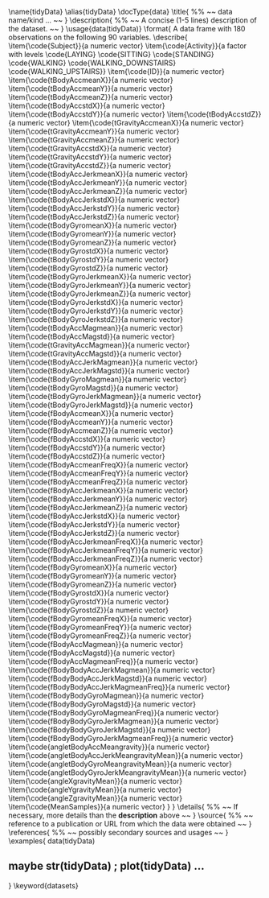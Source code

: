 \name{tidyData}
\alias{tidyData}
\docType{data}
\title{
%%   ~~ data name/kind ... ~~
}
\description{
%%  ~~ A concise (1-5 lines) description of the dataset. ~~
}
\usage{data(tidyData)}
\format{
  A data frame with 180 observations on the following 90 variables.
  \describe{
    \item{\code{Subject}}{a numeric vector}
    \item{\code{Activity}}{a factor with levels \code{LAYING} \code{SITTING} \code{STANDING} \code{WALKING} \code{WALKING_DOWNSTAIRS} \code{WALKING_UPSTAIRS}}
    \item{\code{ID}}{a numeric vector}
    \item{\code{tBodyAccmeanX}}{a numeric vector}
    \item{\code{tBodyAccmeanY}}{a numeric vector}
    \item{\code{tBodyAccmeanZ}}{a numeric vector}
    \item{\code{tBodyAccstdX}}{a numeric vector}
    \item{\code{tBodyAccstdY}}{a numeric vector}
    \item{\code{tBodyAccstdZ}}{a numeric vector}
    \item{\code{tGravityAccmeanX}}{a numeric vector}
    \item{\code{tGravityAccmeanY}}{a numeric vector}
    \item{\code{tGravityAccmeanZ}}{a numeric vector}
    \item{\code{tGravityAccstdX}}{a numeric vector}
    \item{\code{tGravityAccstdY}}{a numeric vector}
    \item{\code{tGravityAccstdZ}}{a numeric vector}
    \item{\code{tBodyAccJerkmeanX}}{a numeric vector}
    \item{\code{tBodyAccJerkmeanY}}{a numeric vector}
    \item{\code{tBodyAccJerkmeanZ}}{a numeric vector}
    \item{\code{tBodyAccJerkstdX}}{a numeric vector}
    \item{\code{tBodyAccJerkstdY}}{a numeric vector}
    \item{\code{tBodyAccJerkstdZ}}{a numeric vector}
    \item{\code{tBodyGyromeanX}}{a numeric vector}
    \item{\code{tBodyGyromeanY}}{a numeric vector}
    \item{\code{tBodyGyromeanZ}}{a numeric vector}
    \item{\code{tBodyGyrostdX}}{a numeric vector}
    \item{\code{tBodyGyrostdY}}{a numeric vector}
    \item{\code{tBodyGyrostdZ}}{a numeric vector}
    \item{\code{tBodyGyroJerkmeanX}}{a numeric vector}
    \item{\code{tBodyGyroJerkmeanY}}{a numeric vector}
    \item{\code{tBodyGyroJerkmeanZ}}{a numeric vector}
    \item{\code{tBodyGyroJerkstdX}}{a numeric vector}
    \item{\code{tBodyGyroJerkstdY}}{a numeric vector}
    \item{\code{tBodyGyroJerkstdZ}}{a numeric vector}
    \item{\code{tBodyAccMagmean}}{a numeric vector}
    \item{\code{tBodyAccMagstd}}{a numeric vector}
    \item{\code{tGravityAccMagmean}}{a numeric vector}
    \item{\code{tGravityAccMagstd}}{a numeric vector}
    \item{\code{tBodyAccJerkMagmean}}{a numeric vector}
    \item{\code{tBodyAccJerkMagstd}}{a numeric vector}
    \item{\code{tBodyGyroMagmean}}{a numeric vector}
    \item{\code{tBodyGyroMagstd}}{a numeric vector}
    \item{\code{tBodyGyroJerkMagmean}}{a numeric vector}
    \item{\code{tBodyGyroJerkMagstd}}{a numeric vector}
    \item{\code{fBodyAccmeanX}}{a numeric vector}
    \item{\code{fBodyAccmeanY}}{a numeric vector}
    \item{\code{fBodyAccmeanZ}}{a numeric vector}
    \item{\code{fBodyAccstdX}}{a numeric vector}
    \item{\code{fBodyAccstdY}}{a numeric vector}
    \item{\code{fBodyAccstdZ}}{a numeric vector}
    \item{\code{fBodyAccmeanFreqX}}{a numeric vector}
    \item{\code{fBodyAccmeanFreqY}}{a numeric vector}
    \item{\code{fBodyAccmeanFreqZ}}{a numeric vector}
    \item{\code{fBodyAccJerkmeanX}}{a numeric vector}
    \item{\code{fBodyAccJerkmeanY}}{a numeric vector}
    \item{\code{fBodyAccJerkmeanZ}}{a numeric vector}
    \item{\code{fBodyAccJerkstdX}}{a numeric vector}
    \item{\code{fBodyAccJerkstdY}}{a numeric vector}
    \item{\code{fBodyAccJerkstdZ}}{a numeric vector}
    \item{\code{fBodyAccJerkmeanFreqX}}{a numeric vector}
    \item{\code{fBodyAccJerkmeanFreqY}}{a numeric vector}
    \item{\code{fBodyAccJerkmeanFreqZ}}{a numeric vector}
    \item{\code{fBodyGyromeanX}}{a numeric vector}
    \item{\code{fBodyGyromeanY}}{a numeric vector}
    \item{\code{fBodyGyromeanZ}}{a numeric vector}
    \item{\code{fBodyGyrostdX}}{a numeric vector}
    \item{\code{fBodyGyrostdY}}{a numeric vector}
    \item{\code{fBodyGyrostdZ}}{a numeric vector}
    \item{\code{fBodyGyromeanFreqX}}{a numeric vector}
    \item{\code{fBodyGyromeanFreqY}}{a numeric vector}
    \item{\code{fBodyGyromeanFreqZ}}{a numeric vector}
    \item{\code{fBodyAccMagmean}}{a numeric vector}
    \item{\code{fBodyAccMagstd}}{a numeric vector}
    \item{\code{fBodyAccMagmeanFreq}}{a numeric vector}
    \item{\code{fBodyBodyAccJerkMagmean}}{a numeric vector}
    \item{\code{fBodyBodyAccJerkMagstd}}{a numeric vector}
    \item{\code{fBodyBodyAccJerkMagmeanFreq}}{a numeric vector}
    \item{\code{fBodyBodyGyroMagmean}}{a numeric vector}
    \item{\code{fBodyBodyGyroMagstd}}{a numeric vector}
    \item{\code{fBodyBodyGyroMagmeanFreq}}{a numeric vector}
    \item{\code{fBodyBodyGyroJerkMagmean}}{a numeric vector}
    \item{\code{fBodyBodyGyroJerkMagstd}}{a numeric vector}
    \item{\code{fBodyBodyGyroJerkMagmeanFreq}}{a numeric vector}
    \item{\code{angletBodyAccMeangravity}}{a numeric vector}
    \item{\code{angletBodyAccJerkMeangravityMean}}{a numeric vector}
    \item{\code{angletBodyGyroMeangravityMean}}{a numeric vector}
    \item{\code{angletBodyGyroJerkMeangravityMean}}{a numeric vector}
    \item{\code{angleXgravityMean}}{a numeric vector}
    \item{\code{angleYgravityMean}}{a numeric vector}
    \item{\code{angleZgravityMean}}{a numeric vector}
    \item{\code{MeanSamples}}{a numeric vector}
  }
}
\details{
%%  ~~ If necessary, more details than the __description__ above ~~
}
\source{
%%  ~~ reference to a publication or URL from which the data were obtained ~~
}
\references{
%%  ~~ possibly secondary sources and usages ~~
}
\examples{
data(tidyData)
## maybe str(tidyData) ; plot(tidyData) ...
}
\keyword{datasets}
